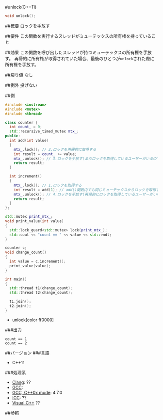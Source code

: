 #unlock(C++11)
```cpp
void unlock();
```

##概要
ロックを手放す


##要件
この関数を実行するスレッドがミューテックスの所有権を持っていること


##効果
この関数を呼び出したスレッドが持つミューテックスの所有権を手放す。 
再帰的に所有権が取得されていた場合、最後のひとつが`unlock`された際に所有権を手放す。


##戻り値
なし


##例外
投げない


##例
```cpp
#include <iostream>
#include <mutex>
#include <thread>

class counter {
  int count_ = 0;
  std::recursive_timed_mutex mtx_;
public:
  int add(int value)
  {
    mtx_.lock(); // 2.ロックを再帰的に取得する
    int result = count_ += value;
    mtx_.unlock(); // 3.ロックを手放す(まだロックを取得しているユーザーがいるので、まだ所有権を手放さない)
    return result;
  }

  int increment()
  {
    mtx_.lock(); // 1.ロックを取得する
    int result = add(1); // add()関数内でも同じミューテックスからロックを取得する
    mtx_.unlock(); // 4.ロックを手放す(再帰的にロックを取得しているユーザーがいなくなったので、所有権を手放す)
    return result;
  }
};

std::mutex print_mtx_;
void print_value(int value)
{
  std::lock_guard<std::mutex> lock(print_mtx_);
  std::cout << "count == " << value << std::endl;
}

counter c;
void change_count()
{
  int value = c.increment();
  print_value(value);
}

int main()
{
  std::thread t1(change_count);
  std::thread t2(change_count);

  t1.join();
  t2.join();
}
```
* unlock[color ff0000]

###出力
```
count == 1
count == 2
```

##バージョン
###言語
- C++11

###処理系
- [Clang](/implementation#clang.md): ??
- [GCC](/implementation#gcc.md): 
- [GCC, C++0x mode](/implementation#gcc.md): 4.7.0
- [ICC](/implementation#icc.md): ??
- [Visual C++](/implementation#visual_cpp.md) ??


##参照


